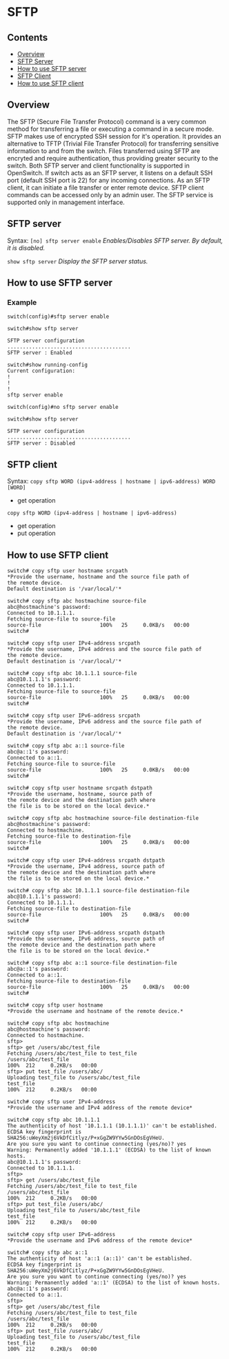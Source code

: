 # SFTP

## Contents
   - [Overview](#overview)
   - [SFTP Server](#sftp-server)
   - [How to use SFTP server](#how-to-use-sftp-server)
   - [SFTP Client](#sftp-client)
   - [How to use SFTP client](#how-to-use-sftp-client)

## Overview
The SFTP (Secure File Transfer Protocol) command is a very common method for transferring a file or executing a command in a secure mode. SFTP makes use of encrypted SSH session for it's operation. It provides an alternative to TFTP (Trivial File Transfer Protocol) for transferring sensitive information to and from the switch.
Files transferred using SFTP are encryted and require authentication, thus providing greater security to the switch.
Both SFTP server and client functionality is supported in OpenSwitch. If switch acts as an SFTP server, it listens on a default SSH port (default SSH port is 22) for any incoming connections. As an SFTP client, it can initiate a file transfer or enter remote device. SFTP client commands can be accessed only by an admin user. The SFTP service is supported only in management interface.

## SFTP server
Syntax:
`[no] sftp server enable`
*Enables/Disables SFTP server. By default, it is disabled.*

`show sftp server`
*Display the SFTP server status.*

## How to use SFTP server

### Example

```
switch(config)#sftp server enable

switch#show sftp server

SFTP server configuration
........................................
SFTP server : Enabled

switch#show running-config
Current configuration:
!
!
!
sftp server enable

switch(config)#no sftp server enable

switch#show sftp server

SFTP server configuration
........................................
SFTP server : Disabled
```

## SFTP client
Syntax:
`copy sftp WORD (ipv4-address | hostname | ipv6-address) WORD [WORD]`
- get operation

`copy sftp WORD (ipv4-address | hostname | ipv6-address)`
- get operation
- put operation

## How to use SFTP client

```
switch# copy sftp user hostname srcpath
*Provide the username, hostname and the source file path of
the remote device.
Default destination is '/var/local/'*

switch# copy sftp abc hostmachine source-file
abc@hostmachine's password:
Connected to 10.1.1.1.
Fetching source-file to source-file
source-file                   100%   25     0.0KB/s   00:00
switch#
```

```
switch# copy sftp user IPv4-address srcpath
*Provide the username, IPv4 address and the source file path of
the remote device.
Default destination is '/var/local/'*

switch# copy sftp abc 10.1.1.1 source-file
abc@10.1.1.1's password:
Connected to 10.1.1.1.
Fetching source-file to source-file
source-file                   100%   25     0.0KB/s   00:00
switch#
```

```
switch# copy sftp user IPv6-address srcpath
*Provide the username, IPv6 address and the source file path of
the remote device.
Default destination is '/var/local/'*

switch# copy sftp abc a::1 source-file
abc@a::1's password:
Connected to a::1.
Fetching source-file to source-file
source-file                   100%   25     0.0KB/s   00:00
switch#
```

```
switch# copy sftp user hostname srcpath dstpath
*Provide the username, hostname, source path of
the remote device and the destination path where
the file is to be stored on the local device.*

switch# copy sftp abc hostmachine source-file destination-file
abc@hostmachine's password:
Connected to hostmachine.
Fetching source-file to destination-file
source-file                   100%   25     0.0KB/s   00:00
switch#
```

```
switch# copy sftp user IPv4-address srcpath dstpath
*Provide the username, IPv4 address, source path of
the remote device and the destination path where
the file is to be stored on the local device.*

switch# copy sftp abc 10.1.1.1 source-file destination-file
abc@10.1.1.1's password:
Connected to 10.1.1.1.
Fetching source-file to destination-file
source-file                   100%   25     0.0KB/s   00:00
switch#
```

```
switch# copy sftp user IPv6-address srcpath dstpath
*Provide the username, IPv6 address, source path of
the remote device and the destination path where
the file is to be stored on the local device.*

switch# copy sftp abc a::1 source-file destination-file
abc@a::1's password:
Connected to a::1.
Fetching source-file to destination-file
source-file                   100%   25     0.0KB/s   00:00
switch#
```

```
switch# copy sftp user hostname
*Provide the username and hostname of the remote device.*

switch# copy sftp abc hostmachine
abc@hostmachine's password:
Connected to hostmachine.
sftp>
sftp> get /users/abc/test_file
Fetching /users/abc/test_file to test_file
/users/abc/test_file                                                                                                                            100%  212     0.2KB/s   00:00
sftp> put test_file /users/abc/
Uploading test_file to /users/abc/test_file
test_file                                                                                                                                      100%  212     0.2KB/s   00:00
```

```
switch# copy sftp user IPv4-address
*Provide the username and IPv4 address of the remote device*

switch# copy sftp abc 10.1.1.1
The authenticity of host '10.1.1.1 (10.1.1.1)' can't be established.
ECDSA key fingerprint is SHA256:uWeyXm2j6VkDfCitlyz/P+xGgZW9YYw5GnDOsEgVHeU.
Are you sure you want to continue connecting (yes/no)? yes
Warning: Permanently added '10.1.1.1' (ECDSA) to the list of known hosts.
abc@10.1.1.1's password:
Connected to 10.1.1.1.
sftp>
sftp> get /users/abc/test_file
Fetching /users/abc/test_file to test_file
/users/abc/test_file                                                                                                                            100%  212     0.2KB/s   00:00
sftp> put test_file /users/abc/
Uploading test_file to /users/abc/test_file
test_file                                                                                                                                      100%  212     0.2KB/s   00:00
```
```
switch# copy sftp user IPv6-address
*Provide the username and IPv6 address of the remote device*

switch# copy sftp abc a::1
The authenticity of host 'a::1 (a::1)' can't be established.
ECDSA key fingerprint is SHA256:uWeyXm2j6VkDfCitlyz/P+xGgZW9YYw5GnDOsEgVHeU.
Are you sure you want to continue connecting (yes/no)? yes
Warning: Permanently added 'a::1' (ECDSA) to the list of known hosts.
abc@a::1's password:
Connected to a::1.
sftp>
sftp> get /users/abc/test_file
Fetching /users/abc/test_file to test_file
/users/abc/test_file                                                                                                                            100%  212     0.2KB/s   00:00
sftp> put test_file /users/abc/
Uploading test_file to /users/abc/test_file
test_file                                                                                                                                      100%  212     0.2KB/s   00:00
```
